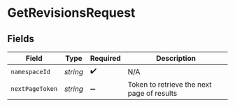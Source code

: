# GetRevisionsRequest


## Fields

| Field                                      | Type                                       | Required                                   | Description                                |
| ------------------------------------------ | ------------------------------------------ | ------------------------------------------ | ------------------------------------------ |
| `namespaceId`                              | *string*                                   | :heavy_check_mark:                         | N/A                                        |
| `nextPageToken`                            | *string*                                   | :heavy_minus_sign:                         | Token to retrieve the next page of results |